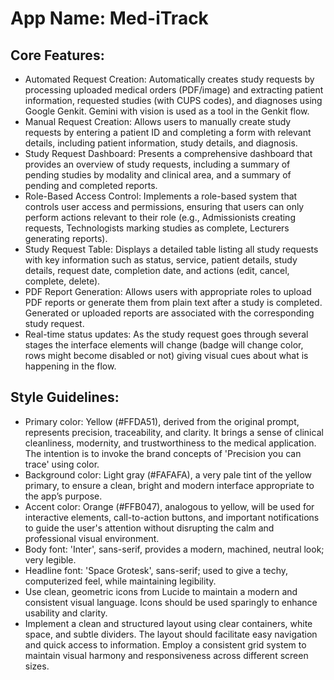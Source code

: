 # **App Name**: Med-iTrack

## Core Features:

- Automated Request Creation: Automatically creates study requests by processing uploaded medical orders (PDF/image) and extracting patient information, requested studies (with CUPS codes), and diagnoses using Google Genkit.  Gemini with vision is used as a tool in the Genkit flow.
- Manual Request Creation: Allows users to manually create study requests by entering a patient ID and completing a form with relevant details, including patient information, study details, and diagnosis.
- Study Request Dashboard: Presents a comprehensive dashboard that provides an overview of study requests, including a summary of pending studies by modality and clinical area, and a summary of pending and completed reports.
- Role-Based Access Control: Implements a role-based system that controls user access and permissions, ensuring that users can only perform actions relevant to their role (e.g., Admissionists creating requests, Technologists marking studies as complete, Lecturers generating reports).
- Study Request Table: Displays a detailed table listing all study requests with key information such as status, service, patient details, study details, request date, completion date, and actions (edit, cancel, complete, delete).
- PDF Report Generation: Allows users with appropriate roles to upload PDF reports or generate them from plain text after a study is completed. Generated or uploaded reports are associated with the corresponding study request.
- Real-time status updates: As the study request goes through several stages the interface elements will change (badge will change color, rows might become disabled or not) giving visual cues about what is happening in the flow.

## Style Guidelines:

- Primary color: Yellow (#FFDA51), derived from the original prompt, represents precision, traceability, and clarity. It brings a sense of clinical cleanliness, modernity, and trustworthiness to the medical application. The intention is to invoke the brand concepts of 'Precision you can trace' using color.
- Background color: Light gray (#FAFAFA), a very pale tint of the yellow primary, to ensure a clean, bright and modern interface appropriate to the app’s purpose.
- Accent color: Orange (#FFB047), analogous to yellow, will be used for interactive elements, call-to-action buttons, and important notifications to guide the user's attention without disrupting the calm and professional visual environment.
- Body font: 'Inter', sans-serif, provides a modern, machined, neutral look; very legible.
- Headline font: 'Space Grotesk', sans-serif; used to give a techy, computerized feel, while maintaining legibility.
- Use clean, geometric icons from Lucide to maintain a modern and consistent visual language. Icons should be used sparingly to enhance usability and clarity.
- Implement a clean and structured layout using clear containers, white space, and subtle dividers. The layout should facilitate easy navigation and quick access to information.  Employ a consistent grid system to maintain visual harmony and responsiveness across different screen sizes.
